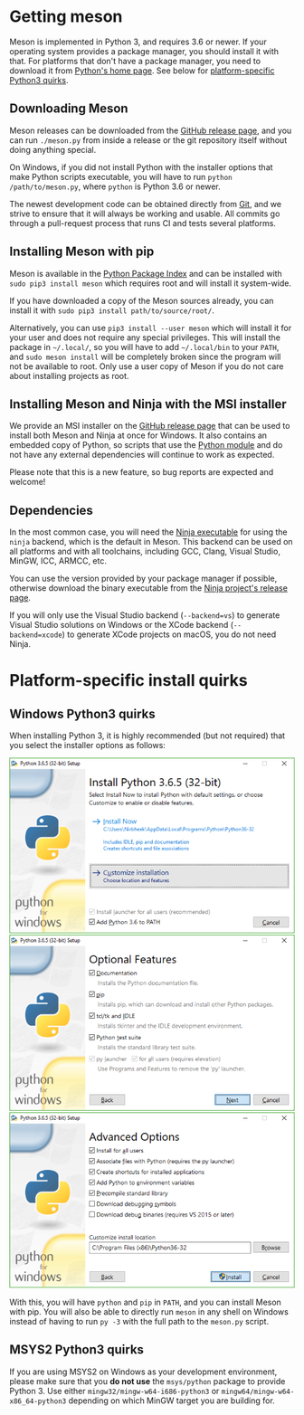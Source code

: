 # Getting meson

Meson is implemented in Python 3, and requires 3.6 or newer. If your
operating system provides a package manager, you should install it
with that. For platforms that don't have a package manager, you need
to download it from [Python's home page]. See below for
[platform-specific Python3 quirks](#platformspecific-install-quirks).

## Downloading Meson

Meson releases can be downloaded from the [GitHub release page], and
you can run `./meson.py` from inside a release or the git repository
itself without doing anything special.

On Windows, if you did not install Python with the installer options
that make Python scripts executable, you will have to run `python
/path/to/meson.py`, where `python` is Python 3.6 or newer.

The newest development code can be obtained directly from [Git], and
we strive to ensure that it will always be working and usable. All
commits go through a pull-request process that runs CI and tests
several platforms.

## Installing Meson with pip

Meson is available in the [Python Package Index] and can be installed
with `sudo pip3 install meson` which requires root and will install it
system-wide.

If you have downloaded a copy of the Meson sources already, you can
install it with `sudo pip3 install path/to/source/root/`.

Alternatively, you can use `pip3 install --user meson` which will
install it for your user and does not require any special
privileges. This will install the package in `~/.local/`, so you will
have to add `~/.local/bin` to your `PATH`, and `sudo meson install`
will be completely broken since the program will not be available to
root. Only use a user copy of Meson if you do not care about
installing projects as root.

## Installing Meson and Ninja with the MSI installer

We provide an MSI installer on the [GitHub release page] that can be
used to install both Meson and Ninja at once for Windows. It also
contains an embedded copy of Python, so scripts that use the [Python
module](Python-module.md) and do not have any external dependencies
will continue to work as expected.

Please note that this is a new feature, so bug reports are expected
and welcome!

## Dependencies

In the most common case, you will need the [Ninja executable] for
using the `ninja` backend, which is the default in Meson. This backend
can be used on all platforms and with all toolchains, including GCC,
Clang, Visual Studio, MinGW, ICC, ARMCC, etc.

You can use the version provided by your package manager if possible,
otherwise download the binary executable from the [Ninja project's
release page](https://github.com/ninja-build/ninja/releases).

If you will only use the Visual Studio backend (`--backend=vs`) to
generate Visual Studio solutions on Windows or the XCode backend
(`--backend=xcode`) to generate XCode projects on macOS, you do not
need Ninja.

# Platform-specific install quirks

## Windows Python3 quirks

When installing Python 3, it is highly recommended (but not required)
that you select the installer options as follows:

![installer step 1](images/py3-install-1.png "Enable 'Add Python 3.6 to PATH' and click 'Customize installation'")
![installer step 2](images/py3-install-2.png "Optional Features: ensure 'pip' is enabled")
![installer step 3](images/py3-install-3.png "Advanced Options: enable 'Install for all users'")

With this, you will have `python` and `pip` in `PATH`, and you can
install Meson with pip. You will also be able to directly run `meson`
in any shell on Windows instead of having to run `py -3` with the full
path to the `meson.py` script.

## MSYS2 Python3 quirks

If you are using MSYS2 on Windows as your development environment,
please make sure that you **do not use** the `msys/python` package to
provide Python 3. Use either `mingw32/mingw-w64-i686-python3` or
`mingw64/mingw-w64-x86_64-python3` depending on which MinGW target you
are building for.

  [GitHub release page]: https://github.com/mesonbuild/meson/releases
  [Python Package Index]: https://pypi.python.org/pypi/meson/
  [Git]: https://github.com/mesonbuild/meson
  [Python's home page]: https://www.python.org/downloads/
  [Ninja executable]: https://ninja-build.org/
